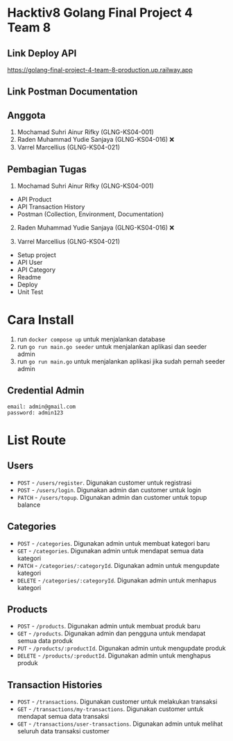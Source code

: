 # Hacktiv8 Golang Final Project 4 Team 8

## Link Deploy API

https://golang-final-project-4-team-8-production.up.railway.app

## Link Postman Documentation

## Anggota

1. Mochamad Suhri Ainur Rifky (GLNG-KS04-001)
2. Raden Muhammad Yudie Sanjaya (GLNG-KS04-016) :x:
3. Varrel Marcellius (GLNG-KS04-021)

## Pembagian Tugas

1. Mochamad Suhri Ainur Rifky (GLNG-KS04-001)

- API Product
- API Transaction History
- Postman (Collection, Environment, Documentation)

2. Raden Muhammad Yudie Sanjaya (GLNG-KS04-016) :x:


3. Varrel Marcellius (GLNG-KS04-021)

- Setup project
- API User
- API Category
- Readme
- Deploy
- Unit Test

# Cara Install

1. run `docker compose up` untuk menjalankan database
2. run `go run main.go seeder` untuk menjalankan aplikasi dan seeder admin
3. run `go run main.go` untuk menjalankan aplikasi jika sudah pernah seeder admin

## Credential Admin
```
email: admin@gmail.com
password: admin123
```

# List Route

## Users

- `POST` - `/users/register`. Digunakan customer untuk registrasi
- `POST` - `/users/login`. Digunakan admin dan customer untuk login
- `PATCH` - `/users/topup`. Digunakan admin dan customer untuk topup balance

## Categories

- `POST` - `/categories`. Digunakan admin untuk membuat kategori baru
- `GET` - `/categories`. Digunakan admin untuk mendapat semua data kategori
- `PATCH` - `/categories/:categoryId`. Digunakan admin untuk mengupdate kategori
- `DELETE` - `/categories/:categoryId`. Digunakan admin untuk menhapus kategori

## Products

- `POST` - `/products`. Digunakan admin untuk membuat produk baru
- `GET` - `/products`. Digunakan admin dan pengguna untuk mendapat semua data produk
- `PUT` - `/products/:productId`. Digunakan admin untuk mengupdate produk
- `DELETE` - `/products/:productId`. Digunakan admin untuk menghapus produk

## Transaction Histories

- `POST` - `/transactions`. Digunakan customer untuk melakukan transaksi
- `GET` - `/transactions/my-transactions`. Digunakan customer untuk mendapat semua data transaksi
- `GET` - `/transactions/user-transactions`. Digunakan admin untuk melihat seluruh data transaksi customer